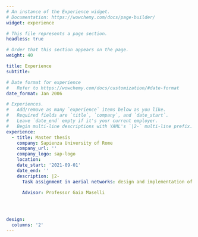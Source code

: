 ```yaml
---
# An instance of the Experience widget.
# Documentation: https://wowchemy.com/docs/page-builder/
widget: experience

# This file represents a page section.
headless: true

# Order that this section appears on the page.
weight: 40

title: Experience
subtitle:

# Date format for experience
#   Refer to https://wowchemy.com/docs/customization/#date-format
date_format: Jan 2006

# Experiences.
#   Add/remove as many `experience` items below as you like.
#   Required fields are `title`, `company`, and `date_start`.
#   Leave `date_end` empty if it's your current employer.
#   Begin multi-line descriptions with YAML's `|2-` multi-line prefix.
experience:
  - title: Master thesis 
    company: Sapienza University of Rome
    company_url: ''
    company_logo: sap-logo
    location: 
    date_start: '2021-09-01'
    date_end: ''
    description: |2-
      Task assignment in aerial networks: design and implementation of a system that exploits an autonomous swarm of drones to provide a collaborative parcel delivery service.

      Advisor: Professor Gaia Maselli
      
        


design:
  columns: '2'
---
```

